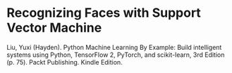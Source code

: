 # Recognizing Faces with Support Vector Machine

Liu, Yuxi (Hayden). Python Machine Learning By Example: Build intelligent systems using Python, TensorFlow 2, PyTorch, and scikit-learn, 3rd Edition (p. 75). Packt Publishing. Kindle Edition. 
